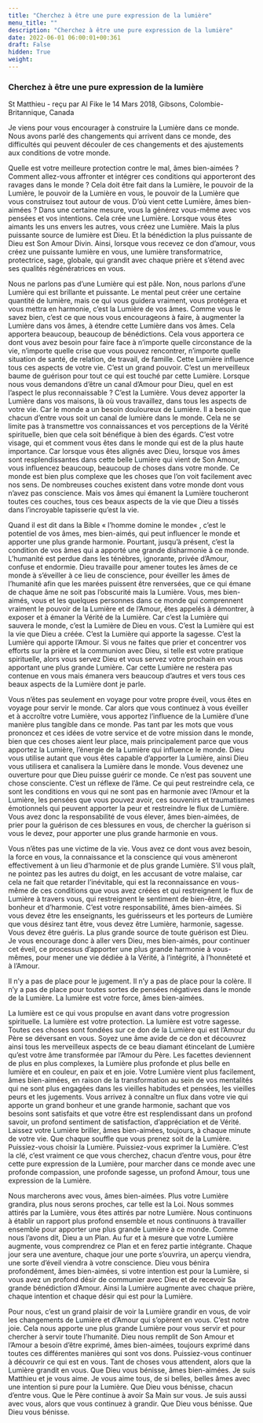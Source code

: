 ```yaml
---
title: "Cherchez à être une pure expression de la lumière"
menu_title: ""
description: "Cherchez à être une pure expression de la lumière"
date: 2022-06-01 06:00:01+00:361
draft: False
hidden: True
weight:
---
```

### Cherchez à être une pure expression de la lumière

St Matthieu - reçu par Al Fike le 14 Mars 2018, Gibsons, Colombie-Britannique, Canada

Je viens pour vous encourager à construire la Lumière dans ce monde. Nous avons parlé des changements qui arrivent dans ce monde, des difficultés qui peuvent découler de ces changements et des ajustements aux conditions de votre monde.

Quelle est votre meilleure protection contre le mal, âmes bien-aimées ? Comment allez-vous affronter et intégrer ces conditions qui apporteront des ravages dans le monde ? Cela doit être fait dans la Lumière, le pouvoir de la Lumière, le pouvoir de la Lumière en vous, le pouvoir de la Lumière que vous construisez tout autour de vous. D’où vient cette Lumière, âmes bien-aimées ? Dans une certaine mesure, vous la générez vous-même avec vos pensées et vos intentions. Cela crée une Lumière. Lorsque vous êtes aimants les uns envers les autres, vous créez une Lumière. Mais la plus puissante source de lumière est Dieu. Et la bénédiction la plus puissante de Dieu est Son Amour Divin. Ainsi, lorsque vous recevez ce don d’amour, vous créez une puissante lumière en vous, une lumière transformatrice, protectrice, sage, globale, qui grandit avec chaque prière et s’étend avec ses qualités régénératrices en vous.

Nous ne parlons pas d’une Lumière qui est pâle. Non, nous parlons d’une Lumière qui est brillante et puissante. Le mental peut créer une certaine quantité de lumière, mais ce qui vous guidera vraiment, vous protégera et vous mettra en harmonie, c’est la Lumière de vos âmes. Comme vous le savez bien, c’est ce que nous vous encourageons à faire, à augmenter la Lumière dans vos âmes, à étendre cette Lumière dans vos âmes. Cela apportera beaucoup, beaucoup de bénédictions. Cela vous apportera ce dont vous avez besoin pour faire face à n’importe quelle circonstance de la vie, n’importe quelle crise que vous pouvez rencontrer, n’importe quelle situation de santé, de relation, de travail, de famille. Cette Lumière influence tous ces aspects de votre vie. C’est un grand pouvoir. C’est un merveilleux baume de guérison pour tout ce qui est touché par cette Lumière. Lorsque nous vous demandons d’être un canal d’Amour pour Dieu, quel en est l’aspect le plus reconnaissable ? C’est la Lumière. Vous devez apporter la Lumière dans vos maisons, là où vous travaillez, dans tous les aspects de votre vie. Car le monde a un besoin douloureux de Lumière. Il a besoin que chacun d’entre vous soit un canal de lumière dans le monde. Cela ne se limite pas à transmettre vos connaissances et vos perceptions de la Vérité spirituelle, bien que cela soit bénéfique à bien des égards. C’est votre visage, qui et comment vous êtes dans le monde qui est de la plus haute importance. Car lorsque vous êtes alignés avec Dieu, lorsque vos âmes sont resplendissantes dans cette belle Lumière qui vient de Son Amour, vous influencez beaucoup, beaucoup de choses dans votre monde. Ce monde est bien plus complexe que les choses que l’on voit facilement avec nos sens. De nombreuses couches existent dans votre monde dont vous n’avez pas conscience. Mais vos âmes qui émanent la Lumière toucheront toutes ces couches, tous ces beaux aspects de la vie que Dieu a tissés dans l’incroyable tapisserie qu’est la vie.

Quand il est dit dans la Bible « l’homme domine le monde« , c’est le potentiel de vos âmes, mes bien-aimés, qui peut influencer le monde et apporter une plus grande harmonie. Pourtant, jusqu’à présent, c’est la condition de vos âmes qui a apporté une grande disharmonie à ce monde. L’humanité est perdue dans les ténèbres, ignorante, privée d’Amour, confuse et endormie. Dieu travaille pour amener toutes les âmes de ce monde à s’éveiller à ce lieu de conscience, pour éveiller les âmes de l’humanité afin que les marées puissent être renversées, que ce qui émane de chaque âme ne soit pas l’obscurité mais la Lumière. Vous, mes bien-aimés, vous et les quelques personnes dans ce monde qui comprennent vraiment le pouvoir de la Lumière et de l’Amour, êtes appelés à démontrer, à exposer et à émaner la Vérité de la Lumière. Car c’est la Lumière qui sauvera le monde, c’est la Lumière de Dieu en vous. C’est la Lumière qui est la vie que Dieu a créée. C’est la Lumière qui apporte la sagesse. C’est la Lumière qui apporte l’Amour. Si vous ne faites que prier et concentrer vos efforts sur la prière et la communion avec Dieu, si telle est votre pratique spirituelle, alors vous servez Dieu et vous servez votre prochain en vous apportant une plus grande Lumière. Car cette Lumière ne restera pas contenue en vous mais émanera vers beaucoup d’autres et vers tous ces beaux aspects de la Lumière dont je parle.

Vous n’êtes pas seulement en voyage pour votre propre éveil, vous êtes en voyage pour servir le monde. Car alors que vous continuez à vous éveiller et à accroître votre Lumière, vous apportez l’influence de la Lumière d’une manière plus tangible dans ce monde. Pas tant par les mots que vous prononcez et ces idées de votre service et de votre mission dans le monde, bien que ces choses aient leur place, mais principalement parce que vous apportez la Lumière, l’énergie de la Lumière qui influence le monde. Dieu vous utilise autant que vous êtes capable d’apporter la Lumière, ainsi Dieu vous utilisera et canalisera la Lumière dans le monde. Vous devenez une ouverture pour que Dieu puisse guérir ce monde. Ce n’est pas souvent une chose consciente. C’est un réflexe de l’âme. Ce qui peut restreindre cela, ce sont les conditions en vous qui ne sont pas en harmonie avec l’Amour et la Lumière, les pensées que vous pouvez avoir, ces souvenirs et traumatismes émotionnels qui peuvent apporter la peur et restreindre le flux de Lumière. Vous avez donc la responsabilité de vous élever, âmes bien-aimées, de prier pour la guérison de ces blessures en vous, de chercher la guérison si vous le devez, pour apporter une plus grande harmonie en vous.

Vous n’êtes pas une victime de la vie. Vous avez ce dont vous avez besoin, la force en vous, la connaissance et la conscience qui vous amèneront effectivement à un lieu d’harmonie et de plus grande Lumière. S’il vous plaît, ne pointez pas les autres du doigt, en les accusant de votre malaise, car cela ne fait que retarder l’inévitable, qui est la reconnaissance en vous-même de ces conditions que vous avez créées et qui restreignent le flux de Lumière à travers vous, qui restreignent le sentiment de bien-être, de bonheur et d’harmonie. C’est votre responsabilité, âmes bien-aimées. Si vous devez être les enseignants, les guérisseurs et les porteurs de Lumière que vous désirez tant être, vous devez être Lumière, harmonie, sagesse. Vous devez être guéris. La plus grande source de toute guérison est Dieu. Je vous encourage donc à aller vers Dieu, mes bien-aimés, pour continuer cet éveil, ce processus d’apporter une plus grande harmonie à vous-mêmes, pour mener une vie dédiée à la Vérité, à l’intégrité, à l’honnêteté et à l’Amour.

Il n’y a pas de place pour le jugement. Il n’y a pas de place pour la colère. Il n’y a pas de place pour toutes sortes de pensées négatives dans le monde de la Lumière. La lumière est votre force, âmes bien-aimées.

La lumière est ce qui vous propulse en avant dans votre progression spirituelle. La lumière est votre protection. La lumière est votre sagesse. Toutes ces choses sont fondées sur ce don de la Lumière qui est l’Amour du Père se déversant en vous. Soyez une âme avide de ce don et découvrez ainsi tous les merveilleux aspects de ce beau diamant étincelant de Lumière qu’est votre âme transformée par l’Amour du Père. Les facettes deviennent de plus en plus complexes, la Lumière plus profonde et plus belle en lumière et en couleur, en paix et en joie. Votre Lumière vient plus facilement, âmes bien-aimées, en raison de la transformation au sein de vos mentalités qui ne sont plus engagées dans les vieilles habitudes et pensées, les vieilles peurs et les jugements. Vous arrivez à connaître un flux dans votre vie qui apporte un grand bonheur et une grande harmonie, sachant que vos besoins sont satisfaits et que votre être est resplendissant dans un profond savoir, un profond sentiment de satisfaction, d’appréciation et de Vérité. Laissez votre Lumière briller, âmes bien-aimées, toujours, à chaque minute de votre vie. Que chaque souffle que vous prenez soit de la Lumière. Puissiez-vous choisir la Lumière. Puissiez-vous exprimer la Lumière. C’est la clé, c’est vraiment ce que vous cherchez, chacun d’entre vous, pour être cette pure expression de la Lumière, pour marcher dans ce monde avec une profonde compassion, une profonde sagesse, un profond Amour, tous une expression de la Lumière.

Nous marcherons avec vous, âmes bien-aimées. Plus votre Lumière grandira, plus nous serons proches, car telle est la Loi. Nous sommes attirés par la Lumière, vous êtes attirés par notre Lumière. Nous continuons à établir un rapport plus profond ensemble et nous continuons à travailler ensemble pour apporter une plus grande Lumière à ce monde. Comme nous l’avons dit, Dieu a un Plan. Au fur et à mesure que votre Lumière augmente, vous comprendrez ce Plan et en ferez partie intégrante. Chaque jour sera une aventure, chaque jour une porte s’ouvrira, un aperçu viendra, une sorte d’éveil viendra à votre conscience. Dieu vous bénira profondément, âmes bien-aimées, si votre intention est pour la Lumière, si vous avez un profond désir de communier avec Dieu et de recevoir Sa grande bénédiction d’Amour. Ainsi la Lumière augmente avec chaque prière, chaque intention et chaque désir qui est pour la Lumière.

Pour nous, c’est un grand plaisir de voir la Lumière grandir en vous, de voir les changements de Lumière et d’Amour qui s’opèrent en vous. C’est notre joie. Cela nous apporte une plus grande Lumière pour vous servir et pour chercher à servir toute l’humanité. Dieu nous remplit de Son Amour et l’Amour a besoin d’être exprimé, âmes bien-aimées, toujours exprimé dans toutes ces différentes manières qui sont vos dons. Puissiez-vous continuer à découvrir ce qui est en vous. Tant de choses vous attendent, alors que la Lumière grandit en vous. Que Dieu vous bénisse, âmes bien-aimées. Je suis Matthieu et je vous aime. Je vous aime tous, de si belles, belles âmes avec une intention si pure pour la Lumière. Que Dieu vous bénisse, chacun d’entre vous. Que le Père continue à avoir Sa Main sur vous. Je suis aussi avec vous, alors que vous continuez à grandir. Que Dieu vous bénisse. Que Dieu vous bénisse.





